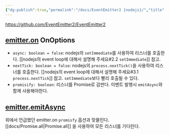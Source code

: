```yaml
---
{"dg-publish":true,"permalink":"/docs/EventEmitter2 {nodejs}/","title":"EventEmitter2 {nodejs}"}
---
```


<https://github.com/EventEmitter2/EventEmitter2>

## [emitter.on](https://github.com/EventEmitter2/EventEmitter2?tab=readme-ov-file#emitteronevent-listener-options-objectboolean) OnOptions

- `async: boolean = false`: nodejs의 `setImmediate`를 사용하여 리스너를 호출한다. [[nodejs의 event loop에 대해서 설명해 주세요#2.2 `setImmediate`]] 참고.
- `nextTick: boolean = false`: nodejs의 `process.nextTick()`을 사용하여 리스너를 호출한다. [[nodejs의 event loop에 대해서 설명해 주세요#3.1 `process.nextTick`]] 참고. `setImmediate`보다 빨리 호출될 수 있다.
- `promisify: boolean`: 리스너를 Promise로 감싼다. 이벤트 발행시 `emitAsync`와 함께 사용해야한다.

## [emitter.emitAsync](https://github.com/EventEmitter2/EventEmitter2?tab=readme-ov-file#emitteremitasyncevent--eventns-arg1-arg2-)

위에서 언급했던 emitter.on `promisfy` 옵션과 맞물린다. [[docs/Promise.all\|Promise.all]] 을 사용하여 모든 리스너를 기다린다. 
